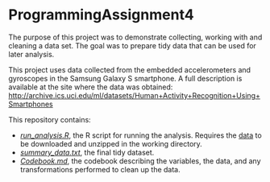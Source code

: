 # ProgrammingAssignment4
The purpose of this project was to demonstrate collecting, working with and cleaning a data set. The goal was to prepare tidy data that can be used for later analysis. 

This project uses data collected from the embedded accelerometers and gyroscopes in the Samsung Galaxy S smartphone. A full description is available at the site where the data was obtained:
http://archive.ics.uci.edu/ml/datasets/Human+Activity+Recognition+Using+Smartphones

This repository contains:
- _[run_analysis.R](https://github.com/AH-Miller/ProgrammingAssignment4/blob/main/run_analysis.R)_, the R script for running the analysis. Requires the [data](https://d396qusza40orc.cloudfront.net/getdata%2Fprojectfiles%2FUCI%20HAR%20Dataset.zip) to be downloaded and unzipped in the working directory.
- _[summary_data.txt](https://github.com/AH-Miller/ProgrammingAssignment4/blob/main/summary_data.txt)_, the final tidy dataset.
- _[Codebook.md](https://github.com/AH-Miller/ProgrammingAssignment4/blob/main/Codebook.md)_, the codebook describing the variables, the data, and any transformations performed to clean up the data.
